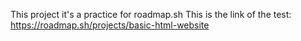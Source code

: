 This project it's a practice for roadmap.sh
This is the link of the test: https://roadmap.sh/projects/basic-html-website
